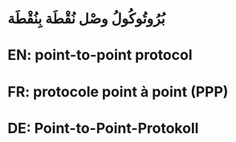 # بُرُوتُوكُولُ وصْل نُقْطَة بِنُقْطَة

# EN: point-to-point protocol

# FR: protocole point à point (PPP)

# DE: Point-to-Point-Protokoll
